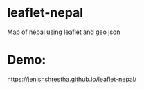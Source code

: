 # leaflet-nepal
Map of nepal using leaflet and geo json

# Demo:
 https://jenishshrestha.github.io/leaflet-nepal/
